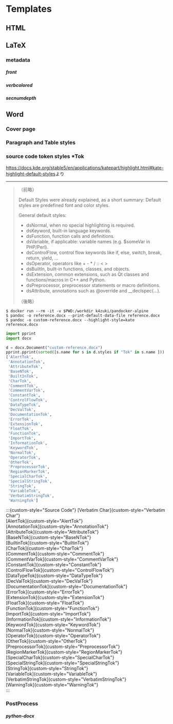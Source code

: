 # Templates
## HTML
## LaTeX
### metadata
##### front
##### verbcolored
##### secnumdepth
## Word
### Cover page
### Paragraph and Table styles
### source code token styles \*Tok

<https://docs.kde.org/stable5/en/applications/katepart/highlight.html#kate-highlight-default-styles>より

---

> （前略）
>
> Default Styles were already explained, as a short summary: Default styles are predefined font and color styles.
>
> General default styles:
>
> - dsNormal, when no special highlighting is required.
> - dsKeyword, built-in language keywords.
> - dsFunction, function calls and definitions.
> - dsVariable, if applicable: variable names (e.g. $someVar in PHP/Perl).
> - dsControlFlow, control flow keywords like if, else, switch, break, return, yield, ...
> - dsOperator, operators like + - * / :: < >
> - dsBuiltIn, built-in functions, classes, and objects.
> - dsExtension, common extensions, such as Qt classes and functions/macros in C++ and Python.
> - dsPreprocessor, preprocessor statements or macro definitions.
> - dsAttribute, annotations such as @override and __declspec(...).
>
> （後略）

```shell
$ docker run --rm -it -v $PWD:/workdir k4zuki/pandocker-alpine
$ pandoc -o reference.docx --print-default-data-file reference.docx
$ pandoc -o custom-reference.docx --highlight-style=kate reference.docx
```

```python
import pprint
import docx

d = docx.Document("custom-reference.docx")
pprint.pprint(sorted([s.name for s in d.styles if "Tok" in s.name ]))
['AlertTok',
 'AnnotationTok',
 'AttributeTok',
 'BaseNTok',
 'BuiltInTok',
 'CharTok',
 'CommentTok',
 'CommentVarTok',
 'ConstantTok',
 'ControlFlowTok',
 'DataTypeTok',
 'DecValTok',
 'DocumentationTok',
 'ErrorTok',
 'ExtensionTok',
 'FloatTok',
 'FunctionTok',
 'ImportTok',
 'InformationTok',
 'KeywordTok',
 'NormalTok',
 'OperatorTok',
 'OtherTok',
 'PreprocessorTok',
 'RegionMarkerTok',
 'SpecialCharTok',
 'SpecialStringTok',
 'StringTok',
 'VariableTok',
 'VerbatimStringTok',
 'WarningTok']

```

:::{custom-style="Source Code"}
[Verbatim Char]{custom-style="Verbatim Char"}\
[AlertTok]{custom-style="AlertTok"}\
[AnnotationTok]{custom-style="AnnotationTok"}\
[AttributeTok]{custom-style="AttributeTok"}\
[BaseNTok]{custom-style="BaseNTok"}\
[BuiltinTok]{custom-style="BuiltinTok"}\
[CharTok]{custom-style="CharTok"}\
[CommentTok]{custom-style="CommentTok"}\
[CommentVarTok]{custom-style="CommentVarTok"}\
[ConstantTok]{custom-style="ConstantTok"}\
[ControlFlowTok]{custom-style="ControlFlowTok"}\
[DataTypeTok]{custom-style="DataTypeTok"}\
[DecValTok]{custom-style="DecValTok"}\
[DocumentationTok]{custom-style="DocumentationTok"}\
[ErrorTok]{custom-style="ErrorTok"}\
[ExtensionTok]{custom-style="ExtensionTok"}\
[FloatTok]{custom-style="FloatTok"}\
[FunctionTok]{custom-style="FunctionTok"}\
[ImportTok]{custom-style="ImportTok"}\
[InformationTok]{custom-style="InformationTok"}\
[KeywordTok]{custom-style="KeywordTok"}\
[NormalTok]{custom-style="NormalTok"}\
[OperatorTok]{custom-style="OperatorTok"}\
[OtherTok]{custom-style="OtherTok"}\
[PreprocessorTok]{custom-style="PreprocessorTok"}\
[RegionMarkerTok]{custom-style="RegionMarkerTok"}\
[SpecialCharTok]{custom-style="SpecialCharTok"}\
[SpecialStringTok]{custom-style="SpecialStringTok"}\
[StringTok]{custom-style="StringTok"}\
[VariableTok]{custom-style="VariableTok"}\
[VerbatimStringTok]{custom-style="VerbatimStringTok"}\
[WarningTok]{custom-style="WarningTok"}\
:::

### PostProcess
##### python-docx
